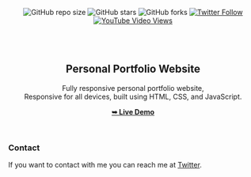 <div align="center">
  
  ![GitHub repo size](https://img.shields.io/github/repo-size/danishmushtak/portfolio)
  ![GitHub stars](https://img.shields.io/github/stars/danishmushtak/portfolio?style=social)
  ![GitHub forks](https://img.shields.io/github/forks/danishmushtak/portfolio?style=social)
  [![Twitter Follow](https://img.shields.io/twitter/follow/danishmushtak01?style=social)](https://twitter.com/intent/follow?screen_name=danishmushtak01)
  [![YouTube Video Views](https://img.shields.io/youtube/views/SAu7e09vXoQ?style=social)](https://https://youtu.be/OpeI1x96TTk)

  <br />
  <br />

  <h2 align="center">Personal Portfolio Website</h2>

  Fully responsive personal portfolio website, <br />Responsive for all devices, built using HTML, CSS, and JavaScript.

  <a href="https://moinside.online"><strong>➥ Live Demo</strong></a>

</div>

<br />

### Contact

If you want to contact with me you can reach me at [Twitter](https://www.twitter.com/danishmushtak01).


